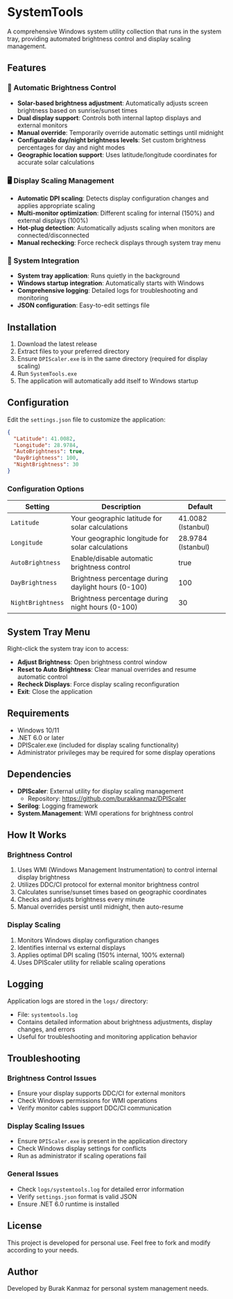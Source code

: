 # SystemTools

A comprehensive Windows system utility collection that runs in the system tray, providing automated brightness control and display scaling management.

## Features

### 🌅 Automatic Brightness Control
- **Solar-based brightness adjustment**: Automatically adjusts screen brightness based on sunrise/sunset times
- **Dual display support**: Controls both internal laptop displays and external monitors
- **Manual override**: Temporarily override automatic settings until midnight
- **Configurable day/night brightness levels**: Set custom brightness percentages for day and night modes
- **Geographic location support**: Uses latitude/longitude coordinates for accurate solar calculations

### 🖥️ Display Scaling Management
- **Automatic DPI scaling**: Detects display configuration changes and applies appropriate scaling
- **Multi-monitor optimization**: Different scaling for internal (150%) and external displays (100%)
- **Hot-plug detection**: Automatically adjusts scaling when monitors are connected/disconnected
- **Manual rechecking**: Force recheck displays through system tray menu

### 🔧 System Integration
- **System tray application**: Runs quietly in the background
- **Windows startup integration**: Automatically starts with Windows
- **Comprehensive logging**: Detailed logs for troubleshooting and monitoring
- **JSON configuration**: Easy-to-edit settings file

## Installation

1. Download the latest release
2. Extract files to your preferred directory
3. Ensure `DPIScaler.exe` is in the same directory (required for display scaling)
4. Run `SystemTools.exe`
5. The application will automatically add itself to Windows startup

## Configuration

Edit the `settings.json` file to customize the application:

```json
{
  "Latitude": 41.0082,
  "Longitude": 28.9784,
  "AutoBrightness": true,
  "DayBrightness": 100,
  "NightBrightness": 30
}
```

### Configuration Options

| Setting | Description | Default |
|---------|-------------|---------|
| `Latitude` | Your geographic latitude for solar calculations | 41.0082 (Istanbul) |
| `Longitude` | Your geographic longitude for solar calculations | 28.9784 (Istanbul) |
| `AutoBrightness` | Enable/disable automatic brightness control | true |
| `DayBrightness` | Brightness percentage during daylight hours (0-100) | 100 |
| `NightBrightness` | Brightness percentage during night hours (0-100) | 30 |

## System Tray Menu

Right-click the system tray icon to access:

- **Adjust Brightness**: Open brightness control window
- **Reset to Auto Brightness**: Clear manual overrides and resume automatic control
- **Recheck Displays**: Force display scaling reconfiguration
- **Exit**: Close the application

## Requirements

- Windows 10/11
- .NET 6.0 or later
- DPIScaler.exe (included for display scaling functionality)
- Administrator privileges may be required for some display operations

## Dependencies

- **DPIScaler**: External utility for display scaling management
  - Repository: https://github.com/burakkanmaz/DPIScaler
- **Serilog**: Logging framework
- **System.Management**: WMI operations for brightness control

## How It Works

### Brightness Control
1. Uses WMI (Windows Management Instrumentation) to control internal display brightness
2. Utilizes DDC/CI protocol for external monitor brightness control
3. Calculates sunrise/sunset times based on geographic coordinates
4. Checks and adjusts brightness every minute
5. Manual overrides persist until midnight, then auto-resume

### Display Scaling
1. Monitors Windows display configuration changes
2. Identifies internal vs external displays
3. Applies optimal DPI scaling (150% internal, 100% external)
4. Uses DPIScaler utility for reliable scaling operations

## Logging

Application logs are stored in the `logs/` directory:
- File: `systemtools.log`
- Contains detailed information about brightness adjustments, display changes, and errors
- Useful for troubleshooting and monitoring application behavior

## Troubleshooting

### Brightness Control Issues
- Ensure your display supports DDC/CI for external monitors
- Check Windows permissions for WMI operations
- Verify monitor cables support DDC/CI communication

### Display Scaling Issues
- Ensure `DPIScaler.exe` is present in the application directory
- Check Windows display settings for conflicts
- Run as administrator if scaling operations fail

### General Issues
- Check `logs/systemtools.log` for detailed error information
- Verify `settings.json` format is valid JSON
- Ensure .NET 6.0 runtime is installed

## License

This project is developed for personal use. Feel free to fork and modify according to your needs.

## Author

Developed by Burak Kanmaz for personal system management needs.
